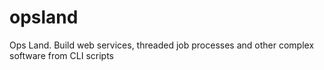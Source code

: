 # opsland
Ops Land.  Build web services, threaded job processes and other complex software from CLI scripts
